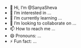 - 👋 Hi, I’m @SanyaSheva
- 👀 I’m interested in ...
- 🌱 I’m currently learning ...
- 💞️ I’m looking to collaborate on ...
- 📫 How to reach me ...
- 😄 Pronouns: ...
- ⚡ Fun fact: ...

<!---
SanyaSheva/SanyaSheva is a ✨ special ✨ repository because its `README.md` (this file) appears on your GitHub profile.
You can click the Preview link to take a look at your changes.
--->
